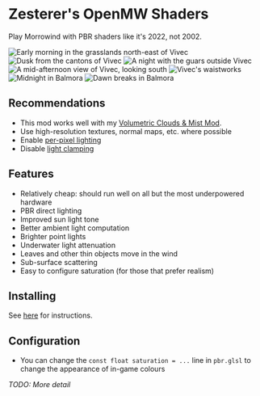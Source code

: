 # Zesterer's OpenMW Shaders

Play Morrowind with PBR shaders like it's 2022, not 2002.

![Early morning in the grasslands north-east of Vivec](https://i.imgur.com/Vi7RIiM.png)
![Dusk from the cantons of Vivec](https://i.imgur.com/CGpw7mC.png)
![A night with the guars outside Vivec](https://i.imgur.com/eZNMSha.png)
![A mid-afternoon view of Vivec, looking south](https://i.imgur.com/01WujVO.png)
![Vivec's waistworks](https://i.imgur.com/6v5QQf9.png)
![Midnight in Balmora](https://i.imgur.com/cJ94PHK.png)
![Dawn breaks in Balmora](https://i.imgur.com/Ypxz3oj.png)

## Recommendations

- This mod works well with my [Volumetric Clouds & Mist Mod](https://github.com/zesterer/openmw-volumetric-clouds).
- Use high-resolution textures, normal maps, etc. where possible
- Enable [per-pixel lighting](https://openmw.readthedocs.io/en/stable/reference/modding/settings/shaders.html#force-per-pixel-lighting)
- Disable [light clamping](https://openmw.readthedocs.io/en/stable/reference/modding/settings/shaders.html#clamp-lighting)

## Features

- Relatively cheap: should run well on all but the most underpowered hardware
- PBR direct lighting
- Improved sun light tone
- Better ambient light computation
- Brighter point lights
- Underwater light attenuation
- Leaves and other thin objects move in the wind
- Sub-surface scattering
- Easy to configure saturation (for those that prefer realism)

## Installing

See [here](https://modding-openmw.com/tips/custom-shaders/#installing) for instructions.

## Configuration

- You can change the `const float saturation = ...` line in `pbr.glsl` to change the appearance of in-game colours

*TODO: More detail*
